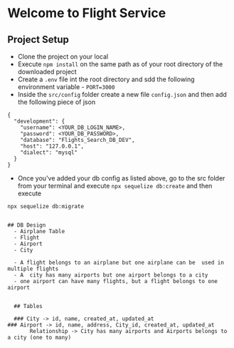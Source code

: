  # Welcome to Flight Service

 ## Project Setup
 - Clone the project on your local
 - Execute `npm install` on the same path as of your root directory of the
 downloaded project
 - Create a `.env` file int the root directory and sdd the following environment 
 variable
        - `PORT=3000`
- Inside the `src/config` folder create a new file `config.json` and then add 
the following piece of json

```
{
  "development": {
    "username": <YOUR_DB_LOGIN_NAME>,
    "password": <YOUR_DB_PASSWORD>,
    "database": "Flights_Search_DB_DEV",
    "host": "127.0.0.1",
    "dialect": "mysql"
  }
}

```
- Once you've added your db config as listed above, go to the src folder from your terminal and execute `npx sequelize db:create`
and then execute

`npx sequelize db:migrate`
```

## DB Design
  - Airplane Table
  - Flight
  - Airport
  - City

  - A flight belongs to an airplane but one airplane can be  used in multiple flights
  - A  city has many airports but one airport belongs to a city
  - one airport can have many flights, but a flight belongs to one airport 


  ## Tables

  ### City -> id, name, created_at, updated_at
### Airport -> id, name, address, City_id, created_at, updated_at
       Relationship -> City has many airports and Airports belongs to a city (one to many)